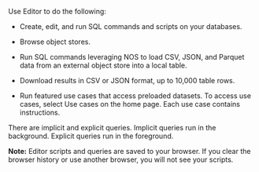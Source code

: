 
Use Editor to do the following:

-   Create, edit, and run SQL commands and scripts on your databases.

-   Browse object stores.

-   Run SQL commands leveraging NOS to load CSV, JSON, and Parquet data from an external object store into a local table.

-   Download results in CSV or JSON format, up to 10,000 table rows.

-   Run featured use cases that access preloaded datasets. To access use cases, select Use cases on the home page. Each use case contains instructions.


There are implicit and explicit queries. Implicit queries run in the background. Explicit queries run in the foreground.

**Note:** Editor scripts and queries are saved to your browser. If you clear the browser history or use another browser, you will not see your scripts.

